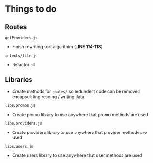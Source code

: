 # Things to do
## Routes
`getProviders.js`
  - Finish rewriting sort algorithim (**LINE 114-118**)

`intents/file.js`
  - Refactor all

## Libraries
- Create methods for `routes/` so redundent code can be removed encapsulating reading / writing data

`libs/promos.js`
  - Create promo library to use anywhere that promo methods are used

`libs/providers.js`
  - Create providers library to use anywhere that provider methods are used

`libs/users.js`
  - Create users library to use anywhere that user methods are used